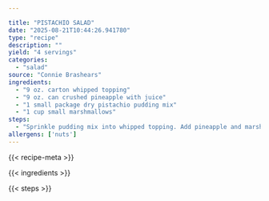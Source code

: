 ```yaml
---

title: "PISTACHIO SALAD"
date: "2025-08-21T10:44:26.941780"
type: "recipe"
description: ""
yield: "4 servings"
categories:
  - "salad"
source: "Connie Brashears"
ingredients:
  - "9 oz. carton whipped topping"
  - "9 oz. can crushed pineapple with juice"
  - "1 small package dry pistachio pudding mix"
  - "1 cup small marshmallows"
steps:
  - "Sprinkle pudding mix into whipped topping. Add pineapple and marshmallows. Chill."
allergens: ['nuts']
---
```


{{< recipe-meta >}}

{{< ingredients >}}

{{< steps >}}
